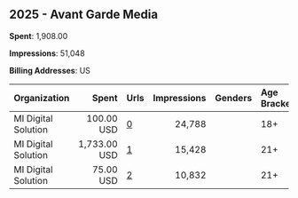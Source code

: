 ## 2025 - Avant Garde Media 
**Spent**: 1,908.00

**Impressions**: 51,048

**Billing Addresses**: US

|Organization|Spent|Urls|Impressions|Genders|Age Brackets|Country Codes|
|:---|---:|:---|---:|:---|:---|:---|
|MI Digital Solution|100.00 USD|[0](https://www.snap.com/political-ads/asset/4cdc4e014b50cc0b371de0f06a5174f9048bd75d17fb1faf580965e281ed66f5?mediaType=jpg)|24,788||18+|united states|
|MI Digital Solution|1,733.00 USD|[1](https://www.snap.com/political-ads/asset/bd197ac6b7c8f924a4fa9eabca5b8e2742b29d3d111b8d1f669d87a290310891?mediaType=jpeg)|15,428||21+|united states|
|MI Digital Solution|75.00 USD|[2](https://www.snap.com/political-ads/asset/b12c2243e2f10b5b6305c00a2eedf78bf59b6d676a5ab260c50ac3b202d66029?mediaType=jpg)|10,832||21+|united states|
